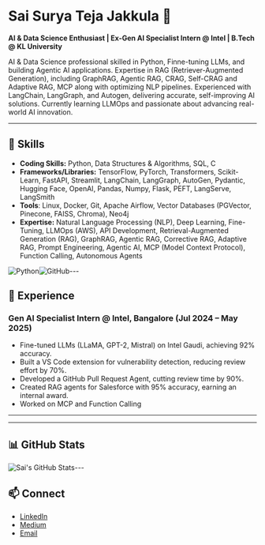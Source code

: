 # Sai Surya Teja Jakkula 👋

**AI & Data Science Enthusiast | Ex-Gen AI Specialist Intern @ Intel  | B.Tech @ KL University**

AI & Data Science professional skilled in Python, Finne-tuning LLMs, and building Agentic AI applications. Expertise in RAG (Retriever-Augmented Generation), including GraphRAG, Agentic RAG, CRAG, Self-CRAG and Adaptive RAG, MCP along with optimizing NLP pipelines. Experienced with LangChain, LangGraph, and Autogen, delivering accurate, self-improving AI solutions. Currently learning LLMOps and passionate about advancing real-world AI innovation.

---

## 🔧 Skills

- **Coding Skills:** Python, Data Structures & Algorithms, SQL, C 
- **Frameworks/Libraries:** TensorFlow, PyTorch, Transformers, Scikit-Learn, FastAPI, Streamlit, LangChain, LangGraph, AutoGen, Pydantic, Hugging Face, OpenAI, Pandas, Numpy, Flask, PEFT, LangServe, LangSmith 
- **Tools**: Linux, Docker, Git, Apache Airflow, Vector Databases (PGVector, Pinecone, FAISS, Chroma), Neo4j
- **Expertise:** Natural Language Processing (NLP), Deep Learning, Fine-Tuning, LLMOps (AWS), API Development, Retrieval-Augmented Generation (RAG), GraphRAG, Agentic RAG, Corrective RAG, Adaptive RAG, Prompt Engineering, Agentic AI, MCP (Model Context Protocol), Function Calling, Autonomous Agents

![Python](https://img.shields.io/badge/Python-3776AB?style=flat-square&logo=python&logoColor=white)![GitHub](https://img.shields.io/badge/GitHub-181717?style=flat-square&logo=github&logoColor=white)---

## 💼 Experience

### Gen AI Specialist Intern @ Intel, Bangalore (Jul 2024 – May 2025)

- Fine-tuned LLMs (LLaMA, GPT-2, Mistral) on Intel Gaudi, achieving 92% accuracy.
- Built a VS Code extension for vulnerability detection, reducing review effort by 70%.
- Developed a GitHub Pull Request Agent, cutting review time by 90%.
- Created RAG agents for Salesforce with 95% accuracy, earning an internal award.
- Worked on MCP and Function Calling 

---

---

## 📊 GitHub Stats

![Sai's GitHub Stats](https://github-readme-stats.vercel.app/api?username=saisuryateja055&show_icons=true&theme=light)---

## 📫 Connect
- [LinkedIn](https://linkedin.com/in/yourprofile)
- [Medium](https://medium.com/@yourprofile)
- [Email](mailto:your.email@example.com)
